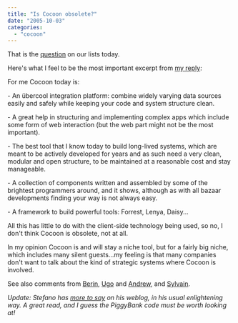 ```yaml
---
title: "Is Cocoon obsolete?"
date: "2005-10-03"
categories: 
  - "cocoon"
---
```


That is the [question](http://marc.theaimsgroup.com/?t=112811752100002&r=1&w=2) on our lists today.

Here's what I feel to be the most important excerpt from [my reply](http://marc.theaimsgroup.com/?l=xml-cocoon-dev&m=112833205120768&w=2):

For me Cocoon today is:

\- An übercool integration platform: combine widely varying data sources easily and safely while keeping your code and system structure clean.

\- A great help in structuring and implementing complex apps which include some form of web interaction (but the web part might not be the most important).

\- The best tool that I know today to build long-lived systems, which are meant to be actively developed for years and as such need a very clean, modular and open structure, to be maintained at a reasonable cost and stay manageable.

\- A collection of components written and assembled by some of the brightest programmers around, and it shows, although as with all bazaar developments finding your way is not always easy.

\- A framework to build powerful tools: Forrest, Lenya, Daisy...

All this has little to do with the client-side technology being used, so no, I don't think Cocoon is obsolete, not at all.

In my opinion Cocoon is and will stay a niche tool, but for a fairly big niche, which includes many silent guests...my feeling is that many companies don't want to talk about the kind of strategic systems where Cocoon is involved.

See also comments from [Berin](http://jroller.com/page/bloritsch/20051002), [Ugo](http://agylen.com/2005/10/02/is-cocoon-obsolete/) and [Andrew](http://www.andrewsavory.com/blog/archives/000878.html), and [Sylvain](http://www.anyware-tech.com/blogs/sylvain/archives/000217.html).

_Update: Stefano has [more to say](http://www.betaversion.org/~stefano/linotype/news/94/) on his weblog, in his usual enlightening way. A great read, and I guess the PiggyBank code must be worth looking at!_
